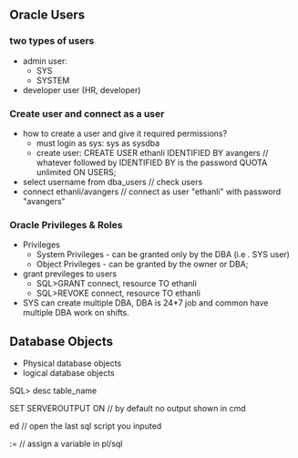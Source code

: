 ## Oracle Users
### two types of users
- admin user:
  - SYS
  - SYSTEM
- developer user (HR, developer)

### Create user and connect as a user
- how to create a user and give it required permissions?
  - must login as sys: sys as sysdba
  - create user: 
  CREATE USER ethanli
  IDENTIFIED BY avangers  // whatever followed by IDENTIFIED BY is the password
  QUOTA unlimited ON USERS;
- select username from dba_users // check users
- connect ethanli/avangers // connect as user "ethanli" with password "avangers"

### Oracle Privileges & Roles
- Privileges 
  - System Privileges - can be granted only by the DBA (i.e
  . SYS user)
  - Object Privileges - can be granted by the owner or DBA;
- grant previleges to users
  - SQL>GRANT connect, resource TO ethanli
  - SQL>REVOKE connect, resource TO ethanli
- SYS can create multiple DBA, DBA is 24*7 job and common have multiple DBA work on shifts.

## Database Objects
- Physical database objects
- logical database objects


SQL> desc table_name 

SET SERVEROUTPUT ON // by default no output shown in cmd

ed // open the last sql script you inputed

:= // assign a variable in pl/sql
